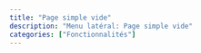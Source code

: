 ```yaml
---
title: "Page simple vide"
description: "Menu latéral: Page simple vide"
categories: ["Fonctionnalités"]
---
```

